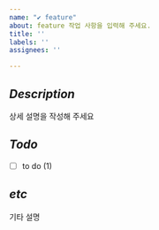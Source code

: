 ```yaml
---
name: "✔️ feature"
about: feature 작업 사항을 입력해 주세요.
title: ''
labels: ''
assignees: ''

---
```


***Description***
---
상세 설명을 작성해 주세요

***Todo***
---
- [ ] to do (1)

***etc***
---
기타 설명
